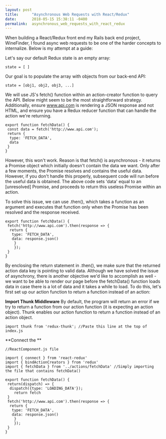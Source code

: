 ```yaml
---
layout: post
title:      "Asynchronous Web Requests with React/Redux"
date:       2018-05-15 15:38:11 -0400
permalink:  asynchronous_web_requests_with_react_redux
---
```



When building a React/Redux front end my Rails back end project, WineFinder, I found async web requests to be one of the harder concepts to internalize. Below is my attempt at a guide:  

Let's say our default Redux state is an empty array: 
```
state = [ ]
```

Our goal is to populate the array with objects from our back-end API:
```
state = [obj1, obj2, obj3, ...]
```

We will use JS's fetch() function within an action-creator function to query the API. Below might seem to be the most straightforward strategy. Additionally, ensure www.api.com is rendering a JSON response and not HTML, and ensure you have a Redux reducer function that can handle the action we're returning. 

```
export function fetchData() {
 const data = fetch('http://www.api.com');
 return {
  type: 'FETCH_DATA',
  data
 }
}
```

However, this won't work. Reason is that fetch() is asynchronous - it returns a Promise object which initially doesn't contain the data we want. Only after a few moments, the Promise resolves and contains the useful data. However, if you don't handle this properly, subsequent code will run before the useful data is obtained. The above code sets 'data' equal to an [unresolved] Promise, and proceeds to return this useless Promise within an action. 

To solve this issue, we can use .then(), which takes a function as an argument and executes that function only when the Promise has been resolved and the response received. 

```
export function fetchData() {
 fetch('http://www.api.com').then(response => {
  return {
   type: 'FETCH_DATA', 
   data: response.json()
	}
	});
 }
}
```

By enclosing the return statement in .then(), we make sure that the returned action data key is pointing to valid data. Although we have solved the issue of asynchrony, there is another objective we'd like to accomplish as well - we want to be able to render our page before the fetchData() function loads data in case there is a lot of data and it takes a while to load. To do this, let's first set up our action function to return a function instead of an action: 

**Import Thunk Middleware**
By default, the program will return an error if we try to return a function from our action function (it is expecting an action object). Thunk enables our action function to return a function instead of an action object. 
```
import thunk from 'redux-thunk'; //Paste this line at the top of index.js
```

**Connect the **
```
//ReactComponent.js file

import { connect } from 'react-redux'
import { bindActionCreators } from 'redux'
import { fetchData } from '../actions/fetchData' //Simply importing the file that contains fetchData()
```


```
export function fetchData() {
 return(dispatch) => {
  dispatch({type: 'LOADING_DATA'});
	return fetch 
 }
 fetch('http://www.api.com').then(response => {
  return {
   type: 'FETCH_DATA', 
   data: response.json()
	}
	});
 }
}
```

